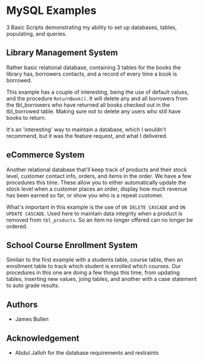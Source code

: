 # MySQL Examples
3 Basic Scripts demonstrating my ability to set up databases, tables, populating, and queries.

## Library Management System
Rather basic relational database, containing 3 tables for the books the library has, borrowers contacts, and a record of every time a book is borrowed.

This example has a couple of interesting, being the use of default values, and the procedure `ReturnBook()`. It will delete any and all borrowers from the tbl_borrowers who have returned all books checked out in the tbl_borrowed table. Making sure not to delete any users who still have books to return.

It's an 'interesting' way to maintain a database, which I wouldn't recommend, but it was the feature request, and what I delivered.

## eCommerce System
Another relational database that'll keep track of products and their stock level, customer contact info, orders, and items in the order. We have a few procedures this time. These allow you to either automatically update the stock level when a customer places an order, display how much revenue has been earned so far, or show you who is a repeat customer.

What's important in this example is the use of `ON DELETE CASCADE` and `ON UPDATE CASCADE`. Used here to maintain data integrity when a product is removed from `tbl_products`. So an item no longer offered can no longer be ordered.

## School Course Enrollment System
Similair to the first example with a students table, course table, then an enrollment table to track which student is enrolled which courses. Our procedures in this one are doing a few things this time, from updating tables, inserting new values, joing tables, and another with a case statement to auto grade results.

## Authors
- James Bullen

## Acknowledgement
- Abdul Jalloh for the database requirements and restraints
